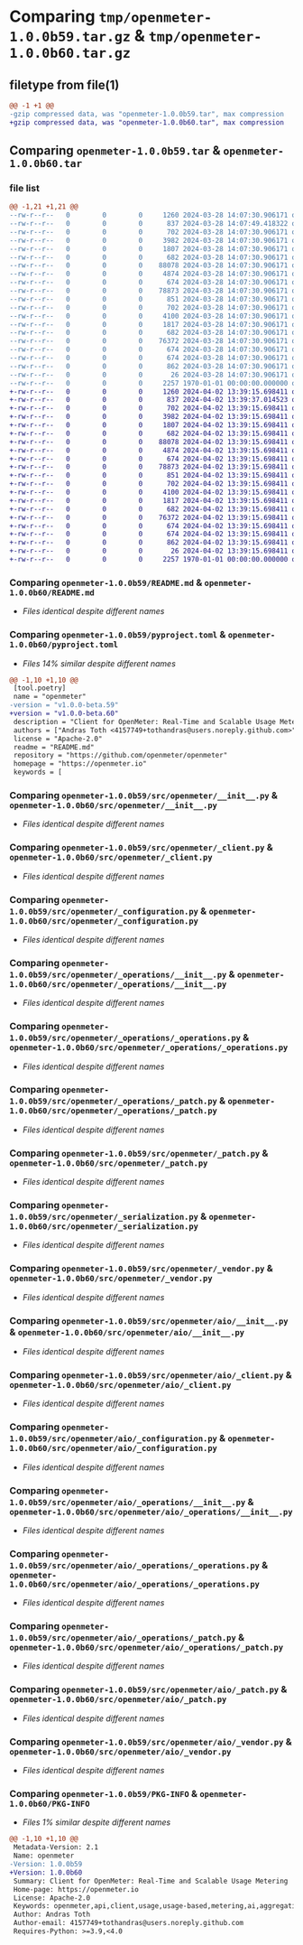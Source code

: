 # Comparing `tmp/openmeter-1.0.0b59.tar.gz` & `tmp/openmeter-1.0.0b60.tar.gz`

## filetype from file(1)

```diff
@@ -1 +1 @@
-gzip compressed data, was "openmeter-1.0.0b59.tar", max compression
+gzip compressed data, was "openmeter-1.0.0b60.tar", max compression
```

## Comparing `openmeter-1.0.0b59.tar` & `openmeter-1.0.0b60.tar`

### file list

```diff
@@ -1,21 +1,21 @@
--rw-r--r--   0        0        0     1260 2024-03-28 14:07:30.906171 openmeter-1.0.0b59/README.md
--rw-r--r--   0        0        0      837 2024-03-28 14:07:49.418322 openmeter-1.0.0b59/pyproject.toml
--rw-r--r--   0        0        0      702 2024-03-28 14:07:30.906171 openmeter-1.0.0b59/src/openmeter/__init__.py
--rw-r--r--   0        0        0     3982 2024-03-28 14:07:30.906171 openmeter-1.0.0b59/src/openmeter/_client.py
--rw-r--r--   0        0        0     1807 2024-03-28 14:07:30.906171 openmeter-1.0.0b59/src/openmeter/_configuration.py
--rw-r--r--   0        0        0      682 2024-03-28 14:07:30.906171 openmeter-1.0.0b59/src/openmeter/_operations/__init__.py
--rw-r--r--   0        0        0    88078 2024-03-28 14:07:30.906171 openmeter-1.0.0b59/src/openmeter/_operations/_operations.py
--rw-r--r--   0        0        0     4874 2024-03-28 14:07:30.906171 openmeter-1.0.0b59/src/openmeter/_operations/_patch.py
--rw-r--r--   0        0        0      674 2024-03-28 14:07:30.906171 openmeter-1.0.0b59/src/openmeter/_patch.py
--rw-r--r--   0        0        0    78873 2024-03-28 14:07:30.906171 openmeter-1.0.0b59/src/openmeter/_serialization.py
--rw-r--r--   0        0        0      851 2024-03-28 14:07:30.906171 openmeter-1.0.0b59/src/openmeter/_vendor.py
--rw-r--r--   0        0        0      702 2024-03-28 14:07:30.906171 openmeter-1.0.0b59/src/openmeter/aio/__init__.py
--rw-r--r--   0        0        0     4100 2024-03-28 14:07:30.906171 openmeter-1.0.0b59/src/openmeter/aio/_client.py
--rw-r--r--   0        0        0     1817 2024-03-28 14:07:30.906171 openmeter-1.0.0b59/src/openmeter/aio/_configuration.py
--rw-r--r--   0        0        0      682 2024-03-28 14:07:30.906171 openmeter-1.0.0b59/src/openmeter/aio/_operations/__init__.py
--rw-r--r--   0        0        0    76372 2024-03-28 14:07:30.906171 openmeter-1.0.0b59/src/openmeter/aio/_operations/_operations.py
--rw-r--r--   0        0        0      674 2024-03-28 14:07:30.906171 openmeter-1.0.0b59/src/openmeter/aio/_operations/_patch.py
--rw-r--r--   0        0        0      674 2024-03-28 14:07:30.906171 openmeter-1.0.0b59/src/openmeter/aio/_patch.py
--rw-r--r--   0        0        0      862 2024-03-28 14:07:30.906171 openmeter-1.0.0b59/src/openmeter/aio/_vendor.py
--rw-r--r--   0        0        0       26 2024-03-28 14:07:30.906171 openmeter-1.0.0b59/src/openmeter/py.typed
--rw-r--r--   0        0        0     2257 1970-01-01 00:00:00.000000 openmeter-1.0.0b59/PKG-INFO
+-rw-r--r--   0        0        0     1260 2024-04-02 13:39:15.698411 openmeter-1.0.0b60/README.md
+-rw-r--r--   0        0        0      837 2024-04-02 13:39:37.014523 openmeter-1.0.0b60/pyproject.toml
+-rw-r--r--   0        0        0      702 2024-04-02 13:39:15.698411 openmeter-1.0.0b60/src/openmeter/__init__.py
+-rw-r--r--   0        0        0     3982 2024-04-02 13:39:15.698411 openmeter-1.0.0b60/src/openmeter/_client.py
+-rw-r--r--   0        0        0     1807 2024-04-02 13:39:15.698411 openmeter-1.0.0b60/src/openmeter/_configuration.py
+-rw-r--r--   0        0        0      682 2024-04-02 13:39:15.698411 openmeter-1.0.0b60/src/openmeter/_operations/__init__.py
+-rw-r--r--   0        0        0    88078 2024-04-02 13:39:15.698411 openmeter-1.0.0b60/src/openmeter/_operations/_operations.py
+-rw-r--r--   0        0        0     4874 2024-04-02 13:39:15.698411 openmeter-1.0.0b60/src/openmeter/_operations/_patch.py
+-rw-r--r--   0        0        0      674 2024-04-02 13:39:15.698411 openmeter-1.0.0b60/src/openmeter/_patch.py
+-rw-r--r--   0        0        0    78873 2024-04-02 13:39:15.698411 openmeter-1.0.0b60/src/openmeter/_serialization.py
+-rw-r--r--   0        0        0      851 2024-04-02 13:39:15.698411 openmeter-1.0.0b60/src/openmeter/_vendor.py
+-rw-r--r--   0        0        0      702 2024-04-02 13:39:15.698411 openmeter-1.0.0b60/src/openmeter/aio/__init__.py
+-rw-r--r--   0        0        0     4100 2024-04-02 13:39:15.698411 openmeter-1.0.0b60/src/openmeter/aio/_client.py
+-rw-r--r--   0        0        0     1817 2024-04-02 13:39:15.698411 openmeter-1.0.0b60/src/openmeter/aio/_configuration.py
+-rw-r--r--   0        0        0      682 2024-04-02 13:39:15.698411 openmeter-1.0.0b60/src/openmeter/aio/_operations/__init__.py
+-rw-r--r--   0        0        0    76372 2024-04-02 13:39:15.698411 openmeter-1.0.0b60/src/openmeter/aio/_operations/_operations.py
+-rw-r--r--   0        0        0      674 2024-04-02 13:39:15.698411 openmeter-1.0.0b60/src/openmeter/aio/_operations/_patch.py
+-rw-r--r--   0        0        0      674 2024-04-02 13:39:15.698411 openmeter-1.0.0b60/src/openmeter/aio/_patch.py
+-rw-r--r--   0        0        0      862 2024-04-02 13:39:15.698411 openmeter-1.0.0b60/src/openmeter/aio/_vendor.py
+-rw-r--r--   0        0        0       26 2024-04-02 13:39:15.698411 openmeter-1.0.0b60/src/openmeter/py.typed
+-rw-r--r--   0        0        0     2257 1970-01-01 00:00:00.000000 openmeter-1.0.0b60/PKG-INFO
```

### Comparing `openmeter-1.0.0b59/README.md` & `openmeter-1.0.0b60/README.md`

 * *Files identical despite different names*

### Comparing `openmeter-1.0.0b59/pyproject.toml` & `openmeter-1.0.0b60/pyproject.toml`

 * *Files 14% similar despite different names*

```diff
@@ -1,10 +1,10 @@
 [tool.poetry]
 name = "openmeter"
-version = "v1.0.0-beta.59"
+version = "v1.0.0-beta.60"
 description = "Client for OpenMeter: Real-Time and Scalable Usage Metering"
 authors = ["Andras Toth <4157749+tothandras@users.noreply.github.com>"]
 license = "Apache-2.0"
 readme = "README.md"
 repository = "https://github.com/openmeter/openmeter"
 homepage = "https://openmeter.io"
 keywords = [
```

### Comparing `openmeter-1.0.0b59/src/openmeter/__init__.py` & `openmeter-1.0.0b60/src/openmeter/__init__.py`

 * *Files identical despite different names*

### Comparing `openmeter-1.0.0b59/src/openmeter/_client.py` & `openmeter-1.0.0b60/src/openmeter/_client.py`

 * *Files identical despite different names*

### Comparing `openmeter-1.0.0b59/src/openmeter/_configuration.py` & `openmeter-1.0.0b60/src/openmeter/_configuration.py`

 * *Files identical despite different names*

### Comparing `openmeter-1.0.0b59/src/openmeter/_operations/__init__.py` & `openmeter-1.0.0b60/src/openmeter/_operations/__init__.py`

 * *Files identical despite different names*

### Comparing `openmeter-1.0.0b59/src/openmeter/_operations/_operations.py` & `openmeter-1.0.0b60/src/openmeter/_operations/_operations.py`

 * *Files identical despite different names*

### Comparing `openmeter-1.0.0b59/src/openmeter/_operations/_patch.py` & `openmeter-1.0.0b60/src/openmeter/_operations/_patch.py`

 * *Files identical despite different names*

### Comparing `openmeter-1.0.0b59/src/openmeter/_patch.py` & `openmeter-1.0.0b60/src/openmeter/_patch.py`

 * *Files identical despite different names*

### Comparing `openmeter-1.0.0b59/src/openmeter/_serialization.py` & `openmeter-1.0.0b60/src/openmeter/_serialization.py`

 * *Files identical despite different names*

### Comparing `openmeter-1.0.0b59/src/openmeter/_vendor.py` & `openmeter-1.0.0b60/src/openmeter/_vendor.py`

 * *Files identical despite different names*

### Comparing `openmeter-1.0.0b59/src/openmeter/aio/__init__.py` & `openmeter-1.0.0b60/src/openmeter/aio/__init__.py`

 * *Files identical despite different names*

### Comparing `openmeter-1.0.0b59/src/openmeter/aio/_client.py` & `openmeter-1.0.0b60/src/openmeter/aio/_client.py`

 * *Files identical despite different names*

### Comparing `openmeter-1.0.0b59/src/openmeter/aio/_configuration.py` & `openmeter-1.0.0b60/src/openmeter/aio/_configuration.py`

 * *Files identical despite different names*

### Comparing `openmeter-1.0.0b59/src/openmeter/aio/_operations/__init__.py` & `openmeter-1.0.0b60/src/openmeter/aio/_operations/__init__.py`

 * *Files identical despite different names*

### Comparing `openmeter-1.0.0b59/src/openmeter/aio/_operations/_operations.py` & `openmeter-1.0.0b60/src/openmeter/aio/_operations/_operations.py`

 * *Files identical despite different names*

### Comparing `openmeter-1.0.0b59/src/openmeter/aio/_operations/_patch.py` & `openmeter-1.0.0b60/src/openmeter/aio/_operations/_patch.py`

 * *Files identical despite different names*

### Comparing `openmeter-1.0.0b59/src/openmeter/aio/_patch.py` & `openmeter-1.0.0b60/src/openmeter/aio/_patch.py`

 * *Files identical despite different names*

### Comparing `openmeter-1.0.0b59/src/openmeter/aio/_vendor.py` & `openmeter-1.0.0b60/src/openmeter/aio/_vendor.py`

 * *Files identical despite different names*

### Comparing `openmeter-1.0.0b59/PKG-INFO` & `openmeter-1.0.0b60/PKG-INFO`

 * *Files 1% similar despite different names*

```diff
@@ -1,10 +1,10 @@
 Metadata-Version: 2.1
 Name: openmeter
-Version: 1.0.0b59
+Version: 1.0.0b60
 Summary: Client for OpenMeter: Real-Time and Scalable Usage Metering
 Home-page: https://openmeter.io
 License: Apache-2.0
 Keywords: openmeter,api,client,usage,usage-based,metering,ai,aggregation,real-time,billing,cloud
 Author: Andras Toth
 Author-email: 4157749+tothandras@users.noreply.github.com
 Requires-Python: >=3.9,<4.0
```

